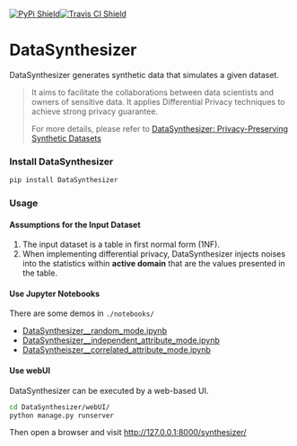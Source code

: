 [![PyPi Shield](https://img.shields.io/pypi/v/DataSynthesizer.svg)](https://pypi.python.org/pypi/DataSynthesizer)[![Travis CI Shield](https://img.shields.io/travis/DataResponsibly/DataSynthesizer.svg?branch=master)](https://travis-ci.com/DataResponsibly/DataSynthesizer)

# DataSynthesizer

DataSynthesizer generates synthetic data that simulates a given dataset.

> It aims to facilitate the collaborations between data scientists and owners of sensitive data. It applies Differential Privacy techniques to achieve strong privacy guarantee.
>
> For more details, please refer to [DataSynthesizer: Privacy-Preserving Synthetic Datasets](docs/cr-datasynthesizer-privacy.pdf)

### Install DataSynthesizer

```bash
pip install DataSynthesizer
```

### Usage

#### Assumptions for the Input Dataset

1. The input dataset is a table in first normal form (1NF).
2. When implementing differential privacy, DataSynthesizer injects noises into the statistics within **active domain** that are the values presented in the table.

#### Use Jupyter Notebooks

There are some demos in `./notebooks/`

- [DataSynthesizer__random_mode.ipynb](notebooks/DataSynthesizer__random_mode.ipynb)
- [DataSynthesizer__independent_attribute_mode.ipynb](notebooks/DataSynthesizer__independent_attribute_mode.ipynb)
- [DataSyntheiszer__correlated_attribute_mode.ipynb](notebooks/DataSyntheiszer__correlated_attribute_mode.ipynb)

#### Use webUI

DataSynthesizer can be executed by a web-based UI.

```bash
cd DataSynthesizer/webUI/
python manage.py runserver
```

Then open a browser and visit http://127.0.0.1:8000/synthesizer/
